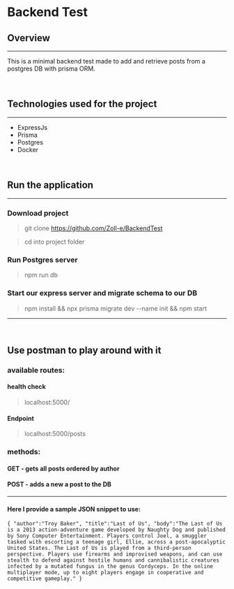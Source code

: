 # Backend Test

## Overview

---

This is a minimal backend test made to add and retrieve posts from a postgres DB with prisma ORM.

&nbsp;
## Technologies used for the project

---

- ExpressJs
- Prisma
- Postgres
- Docker

&nbsp;
## Run the application

---

### Download project
> git clone https://github.com/Zoll-e/BackendTest

> cd into project folder

### Run Postgres server
>npm run db


### Start our express server and migrate schema to our DB
> npm install && npx prisma migrate dev --name init && npm start

---
&nbsp;

## Use postman to play around with it

### available routes:
#### health check
>localhost:5000/ 
#### Endpoint

>localhost:5000/posts
### methods:
#### GET - gets all posts ordered by author
#### POST - adds a new a post to the DB

---
#### Here I provide a sample JSON snippet to use:
`{ "author":"Troy Baker", "title":"Last of Us", "body":"The Last of Us is a 2013 action-adventure game developed by Naughty Dog and published by Sony Computer Entertainment. Players control Joel, a smuggler tasked with escorting a teenage girl, Ellie, across a post-apocalyptic United States. The Last of Us is played from a third-person perspective. Players use firearms and improvised weapons, and can use stealth to defend against hostile humans and cannibalistic creatures infected by a mutated fungus in the genus Cordyceps. In the online multiplayer mode, up to eight players engage in cooperative and competitive gameplay." } `
